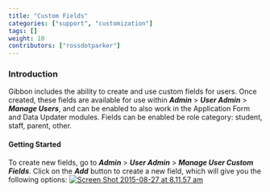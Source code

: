 ```yaml
---
title: "Custom Fields"
categories: ["support", "customization"]
tags: []
weight: 10
contributors: ["rossdotparker"]
---
```


### Introduction

Gibbon includes the ability to create and use custom fields for users. Once created, these fields are available for use within ___Admin___ > ___User Admin___ > ___Manage Users___, and can be enabled to also work in the Application Form and Data Updater modules. Fields can be enabled be role category: student, staff, parent, other. <span style="text-decoration: underline;">

#### Getting Started

</span> To create new fields, go to ___Admin___ > ___User Admin___ > ___Manage User Custom Fields___. Click on the ___Add___ button to create a new field, which will give you the following options: [![Screen Shot 2015-08-27 at 8.11.57 am](https://gibbonedu.org/wp-content/uploads/2015/08/Screen-Shot-2015-08-27-at-8.11.57-am.png)](https://gibbonedu.org/wp-content/uploads/2015/08/Screen-Shot-2015-08-27-at-8.11.57-am.png)
